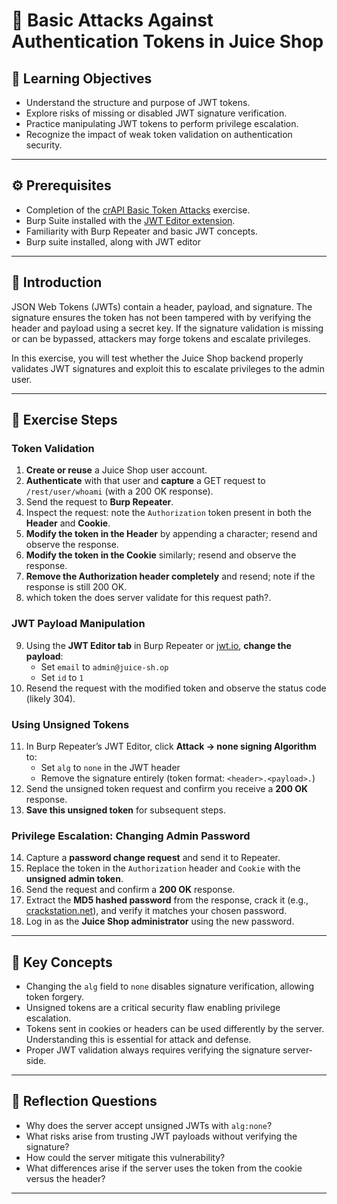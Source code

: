# 🔐 Basic Attacks Against Authentication Tokens in Juice Shop

## 🧠 Learning Objectives
- Understand the structure and purpose of JWT tokens.
- Explore risks of missing or disabled JWT signature verification.
- Practice manipulating JWT tokens to perform privilege escalation.
- Recognize the impact of weak token validation on authentication security.

---

## ⚙️ Prerequisites
- Completion of the [crAPI Basic Token Attacks](../crAPI/6_Basic_Token_Attacks.md) exercise.  
- Burp Suite installed with the [JWT Editor extension](https://portswigger.net/burp/documentation/desktop/testing-workflow/session-management/jwts).  
- Familiarity with Burp Repeater and basic JWT concepts.
- Burp suite installed, along with JWT editor

---

## 📝 Introduction

JSON Web Tokens (JWTs) contain a header, payload, and signature. The signature ensures the token has not been tampered with by verifying the header and payload using a secret key. If the signature validation is missing or can be bypassed, attackers may forge tokens and escalate privileges.

In this exercise, you will test whether the Juice Shop backend properly validates JWT signatures and exploit this to escalate privileges to the admin user.

---

## 🧪 Exercise Steps

### Token Validation

1. **Create or reuse** a Juice Shop user account.  
2. **Authenticate** with that user and **capture** a GET request to `/rest/user/whoami` (with a 200 OK response).  
3. Send the request to **Burp Repeater**.  
4. Inspect the request: note the `Authorization` token present in both the **Header** and **Cookie**.  
5. **Modify the token in the Header** by appending a character; resend and observe the response.  
6. **Modify the token in the Cookie** similarly; resend and observe the response.  
7. **Remove the Authorization header completely** and resend; note if the response is still 200 OK.  
8. which token the does server validate for this request path?.

### JWT Payload Manipulation

9. Using the **JWT Editor tab** in Burp Repeater or [jwt.io](https://jwt.io/), **change the payload**:  
   - Set `email` to `admin@juice-sh.op`  
   - Set `id` to `1`  
10. Resend the request with the modified token and observe the status code (likely 304).

### Using Unsigned Tokens

11. In Burp Repeater’s JWT Editor, click **Attack → none signing Algorithm** to:  
    - Set `alg` to `none` in the JWT header  
    - Remove the signature entirely (token format: `<header>.<payload>.`)  
12. Send the unsigned token request and confirm you receive a **200 OK** response.  
13. **Save this unsigned token** for subsequent steps.

### Privilege Escalation: Changing Admin Password

14. Capture a **password change request** and send it to Repeater.  
15. Replace the token in the `Authorization` header and `Cookie` with the **unsigned admin token**.  
16. Send the request and confirm a **200 OK** response.  
17. Extract the **MD5 hashed password** from the response, crack it (e.g., [crackstation.net](https://crackstation.net/)), and verify it matches your chosen password.  
18. Log in as the **Juice Shop administrator** using the new password.

---

## 🔑 Key Concepts

- Changing the `alg` field to `none` disables signature verification, allowing token forgery.  
- Unsigned tokens are a critical security flaw enabling privilege escalation.  
- Tokens sent in cookies or headers can be used differently by the server. Understanding this is essential for attack and defense.  
- Proper JWT validation always requires verifying the signature server-side.

---

## 🧠 Reflection Questions

- Why does the server accept unsigned JWTs with `alg:none`?  
- What risks arise from trusting JWT payloads without verifying the signature?  
- How could the server mitigate this vulnerability?  
- What differences arise if the server uses the token from the cookie versus the header?

---

